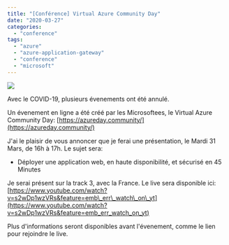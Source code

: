 ```yaml
---
title: "[Conférence] Virtual Azure Community Day"
date: "2020-03-27"
categories: 
  - "conference"
tags: 
  - "azure"
  - "azure-application-gateway"
  - "conference"
  - "microsoft"
---
```


![](https://cloudyjourney.fr/wp-content/uploads/2020/03/virtualazurecommunityday-1024x283.png)

Avec le COVID-19, plusieurs évenements ont été annulé.

Un évenement en ligne a été créé par les Microsoftees, le Virtual Azure Community Day: [https://azureday.community/](https://azureday.community/)

J'ai le plaisir de vous annoncer que je ferai une présentation, le Mardi 31 Mars, de 16h à 17h. Le sujet sera:

- Déployer une application web, en haute disponibilité, et sécurisé en 45 Minutes

Je serai présent sur la track 3, avec la France. Le live sera disponible ici: [https://www.youtube.com/watch?v=s2wDp1wzVRs&feature=emb\_err\_watch\_on\_yt](https://www.youtube.com/watch?v=s2wDp1wzVRs&feature=emb_err_watch_on_yt)

Plus d'informations seront disponibles avant l'évenement, comme le lien pour rejoindre le live.
